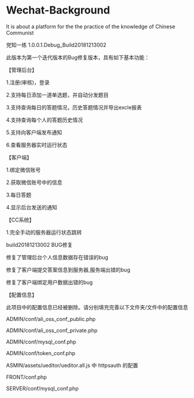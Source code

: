 # Wechat-Background
It is about a platform for the the  practice of the knowledge of Chinese Communist 

党知一练 1.0.0.1.Debug_Build20181213002


此版本为第一个迭代版本的Bug修复版本，具有如下基本功能：

【管理后台】

1.注册(审核)，登录

2.支持每日添加一道单选题，并自动分发题目

3.支持查询每日的答题情况，历史答题情况并导出excle报表

4.支持查询每个人的答题历史情况

5.支持向客户端发布通知

6.查看服务器实时运行状态

【客户端】

1.绑定微信账号

2.获取微信账号中的信息

3.每日答题

4.显示后台发送的通知

【CC系统】

1.完全手动的服务器运行状态跳转

build20181213002 BUG修复

修复了管理后台个人信息数据存在错误的bug

修复了客户端提交答案信息到服务器,服务端出错的bug

修复了客户端绑定用户数据出错的bug


【配置信息】

此项目中的配置信息已经被删除。请分别填充完善以下文件夹/文件中的配置信息

ADMIN/conf/ali_oss_conf_public.php

ADMIN/conf/ali_oss_conf_private.php

ADMIN/conf/mysql_conf.php

ADMIN/conf/token_conf.php

ASMIN/assets/ueditor/ueditor.all.js 中 httpsauth 的配置

FRONT/conf.php

SERVER/conf/mysql_conf.php

